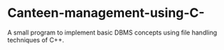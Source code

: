 # Canteen-management-using-C-
A small program to implement basic DBMS concepts using file handling techniques of C++.
